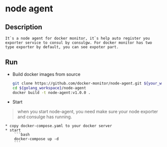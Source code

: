 # node agent

## Description
    It`s a node agent for docker monitor, it`s help auto register you exporter service to consul by consulgw. For docker monitor has two type exporter by default, you can see expoter part.

## Run

* Build docker images from source
    ```bash
    git clone https://github.com/docker-monitor/node-agent.git ${your_workspace}
    cd ${golang_workspace}/node-agent
    docker build -t node-agent:v1.0.0 .
    ```
* Start
> when you start node-agent, you need make sure your node exporter and consulge has running.

    * copy docker-compose.yaml to your docker server
    * start
        ```bash
        docker-compose up -d
        ```